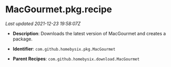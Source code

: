 # MacGourmet.pkg.recipe

_Last updated 2021-12-23 19:58:07Z_

- **Description**: Downloads the latest version of MacGourmet and creates a package.

- **Identifier**: `com.github.homebysix.pkg.MacGourmet`

- **Parent Recipes**: `com.github.homebysix.download.MacGourmet`
